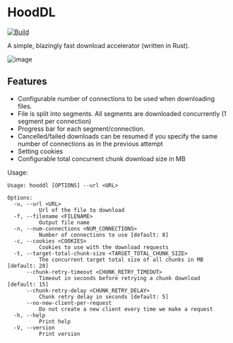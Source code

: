 # HoodDL

[![Build](https://github.com/WarrenHood/HoodDL/actions/workflows/build.yml/badge.svg?branch=main)](https://github.com/WarrenHood/HoodDL/actions/workflows/build.yml)

A simple, blazingly fast download accelerator (written in Rust).

![image](https://github.com/WarrenHood/HoodDL/assets/18058977/8852ff4e-3020-496d-9629-835b5bcaa02d)


## Features

- Configurable number of connections to be used when downloading files.
- File is split into segments. All segments are downloaded concurrently (1 segment per connection)
- Progress bar for each segment/connection.
- Cancelled/failed downloads can be resumed if you specify the same number of connections as in the previous attempt
- Setting cookies
- Configurable total concurrent chunk download size in MB

Usage:

```
Usage: hooddl [OPTIONS] --url <URL>

Options:
  -u, --url <URL>
          Url of the file to download
  -f, --filename <FILENAME>
          Output file name
  -n, --num-connections <NUM_CONNECTIONS>
          Number of connections to use [default: 8]
  -c, --cookies <COOKIES>
          Cookies to use with the download requests
  -t, --target-total-chunk-size <TARGET_TOTAL_CHUNK_SIZE>
          The concurrent target total size of all chunks in MB [default: 20]
      --chunk-retry-timeout <CHUNK_RETRY_TIMEOUT>
          Timeout in seconds before retrying a chunk download [default: 15]
      --chunk-retry-delay <CHUNK_RETRY_DELAY>
          Chunk retry delay in seconds [default: 5]
      --no-new-client-per-request
          Do not create a new client every time we make a request
  -h, --help
          Print help
  -V, --version
          Print version
```
